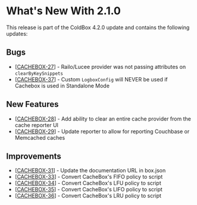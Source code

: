 # What's New With 2.1.0

This release is part of the ColdBox 4.2.0 update and contains the following updates:

## Bugs

* \[[CACHEBOX-27](https://ortussolutions.atlassian.net/browse/CACHEBOX-27)\] -         Railo/Lucee provider was not passing attributes on `clearByKeySnippets`
* \[[CACHEBOX-37](https://ortussolutions.atlassian.net/browse/CACHEBOX-37)\] -         Custom `LogboxConfig` will NEVER be used if Cachebox is used in Standalone Mode

## New Features

* \[[CACHEBOX-28](https://ortussolutions.atlassian.net/browse/CACHEBOX-28)\] -         Add ability to clear an entire cache provider from the cache reporter UI
* \[[CACHEBOX-29](https://ortussolutions.atlassian.net/browse/CACHEBOX-29)\] -         Update reporter to allow for reporting Couchbase or Memcached caches

## Improvements

* \[[CACHEBOX-31](https://ortussolutions.atlassian.net/browse/CACHEBOX-31)\] -         Update the documentation URL in box.json
* \[[CACHEBOX-33](https://ortussolutions.atlassian.net/browse/CACHEBOX-33)\] -         Convert CacheBox's FIFO policy to script
* \[[CACHEBOX-34](https://ortussolutions.atlassian.net/browse/CACHEBOX-34)\] -         Convert CacheBox's LFU policy to script
* \[[CACHEBOX-35](https://ortussolutions.atlassian.net/browse/CACHEBOX-35)\] -         Convert CacheBox's LIFO policy to script
* \[[CACHEBOX-36](https://ortussolutions.atlassian.net/browse/CACHEBOX-36)\] -         Convert CacheBox's LRU policy to script

